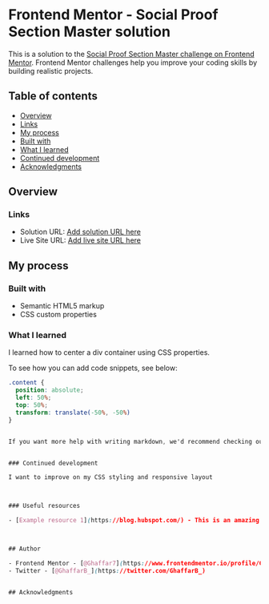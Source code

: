 # Frontend Mentor - Social Proof Section Master solution

This is a solution to the [Social Proof Section Master challenge on Frontend Mentor](https://www.frontendmentor.io/challenges/qr-code-component-iux_sIO_H). Frontend Mentor challenges help you improve your coding skills by building realistic projects. 

## Table of contents

- [Overview](#overview)
- [Links](#links)
- [My process](#my-process)
- [Built with](#built-with)
- [What I learned](#what-i-learned)
- [Continued development](#continued-development)
- [Acknowledgments](#acknowledgments)


## Overview

### Links

- Solution URL: [Add solution URL here](https://your-solution-url.com)
- Live Site URL: [Add live site URL here](https://your-live-site-url.com)

## My process

### Built with

- Semantic HTML5 markup
- CSS custom properties


### What I learned

I learned how to center a div container using CSS properties.

To see how you can add code snippets, see below:


```css
.content {
  position: absolute;
  left: 50%;
  top: 50%;
  transform: translate(-50%, -50%)
}


If you want more help with writing markdown, we'd recommend checking out [The Markdown Guide](https://www.markdownguide.org/) to learn more.


### Continued development

I want to improve on my CSS styling and responsive layout 



### Useful resources

- [Example resource 1](https://blog.hubspot.com/) - This is an amazing article which helped me finally understand how to position a container in the center. I'd recommend it to anyone still learning this concept.



## Author

- Frontend Mentor - [@Ghaffar7](https://www.frontendmentor.io/profile/Ghaffar7)
- Twitter - [@GhaffarB_](https://twitter.com/GhaffarB_)


## Acknowledgments

